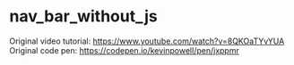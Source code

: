 # nav_bar_without_js
Original video tutorial:
https://www.youtube.com/watch?v=8QKOaTYvYUA
Original code pen:
https://codepen.io/kevinpowell/pen/jxppmr
